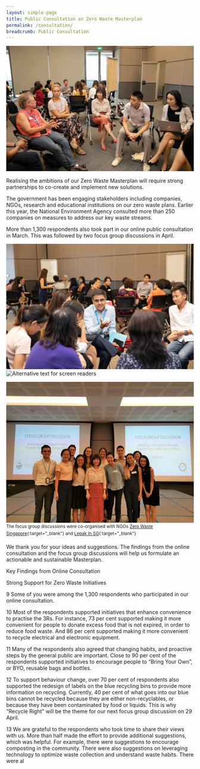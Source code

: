 ```yaml
---
layout: simple-page
title: Public Consultation on Zero Waste Masterplan
permalink: /consultation/
breadcrumb: Public Consultation
---
```


![photo of focus group discussions](/images/fdg1.jpg)

Realising the ambitions of our Zero Waste Masterplan will require strong partnerships to co-create and implement new solutions. 

The government has been engaging stakeholders including companies, NGOs, research and educational institutions on our zero waste plans. Earlier this year, the National Environment Agency consulted more than 250 companies on measures to address our key waste streams.  

More than 1,300 respondents also took part in our online public consultation in March. This was followed by two focus group discussions in April.

![Alternative text for screen readers](/images/fdg2.jpg)
![Alternative text for screen readers](/images/fdg4.jpg)

![Alternative text for screen readers](/images/fgd5.jpg)
<sup>The focus group discussions were co-organised with NGOs [Zero Waste Singapore](https://www.facebook.com/zerowastesg/){:target="_blank"} and [Lepak In SG](https://www.facebook.com/lepakinsg/){:target="_blank"}</sup>

We thank you for your ideas and suggestions. The findings from the online consultation and the focus group discussions will help us formulate an actionable and sustainable Masterplan.



Key Findings from Online Consultation 

Strong Support for Zero Waste Initiatives

 

9          Some of you were among the 1,300 respondents who participated in our online consultation.
 

10        Most of the respondents supported initiatives that enhance convenience to practise the 3Rs. For instance, 73 per cent supported making it more convenient for people to donate excess food that is not expired, in order to reduce food waste. And 86 per cent supported making it more convenient to recycle electrical and electronic equipment.

 

11        Many of the respondents also agreed that changing habits, and proactive steps by the general public are important. Close to 90 per cent of the respondents supported initiatives to encourage people to “Bring Your Own”, or BYO, reusable bags and bottles.

 

12        To support behaviour change, over 70 per cent of respondents also supported the redesign of labels on the blue recycling bins to provide more information on recycling. Currently, 40 per cent of what goes into our blue bins cannot be recycled because they are either non-recyclables, or because they have been contaminated by food or liquids. This is why “Recycle Right” will be the theme for our next focus group discussion on 29 April.

 

13        We are grateful to the respondents who took time to share their views with us. More than half made the effort to provide additional suggestions, which was helpful. For example, there were suggestions to encourage composting in the community. There were also suggestions on leveraging technology to optimize waste collection and understand waste habits. There were al

